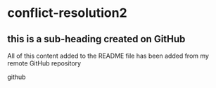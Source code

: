 # conflict-resolution2

## this is a sub-heading created on GitHub

All of this content added to the README file has been added from my remote GitHub repository 

github
